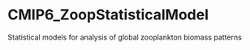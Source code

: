 # CMIP6_ZoopStatisticalModel
 Statistical models for analysis of global zooplankton biomass patterns
